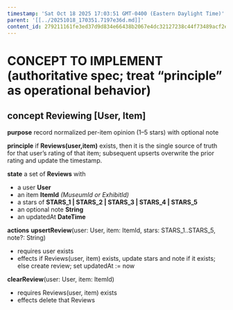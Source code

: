 ```yaml
---
timestamp: 'Sat Oct 18 2025 17:03:51 GMT-0400 (Eastern Daylight Time)'
parent: '[[../20251018_170351.7197e36d.md]]'
content_id: 279211161fe3ed37d9d834e66438b2067e4dc32127238c44f73489acf2e99120
---
```


# CONCEPT TO IMPLEMENT (authoritative spec; treat “principle” as operational behavior)

## concept **Reviewing** \[User, Item]

**purpose**
record normalized per-item opinion (1–5 stars) with optional note

**principle**
if **Reviews(user,item)** exists, then it is the single source of truth for that user’s rating of that item; subsequent upserts overwrite the prior rating and update the timestamp.

**state**
a set of **Reviews** with

* a user **User**
* an item **ItemId**  *(MuseumId or ExhibitId)*
* a stars of **STARS\_1 | STARS\_2 | STARS\_3 | STARS\_4 | STARS\_5**
* an optional note **String**
* an updatedAt **DateTime**

**actions**
**upsertReview**(user: User, item: ItemId, stars: STARS\_1..STARS\_5, note?: String)

* requires user exists
* effects if Reviews(user, item) exists, update stars and note if it exists;
  else create review; set updatedAt := now

**clearReview**(user: User, item: ItemId)

* requires Reviews(user, item) exists
* effects delete that Reviews
